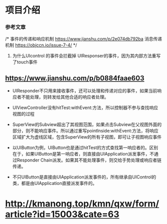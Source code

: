 # 项目介绍


### 参考文章
/*
 事件的传递和响应机制 https://www.jianshu.com/p/2e074db792ba
 消息传递机制 https://objccn.io/issue-7-4/
 */
 
 1. 为什么UIcontrol 的事件会拦截掉 UIResponser的事件，因为其内部方法重写了touch事件

## https://www.jianshu.com/p/b0884faae603
- UIResponder不只用来接收事件，还可以处理和传递对应的事件，如果当前响应者不能处理，则转发给其他合适的响应者处理。
- UIViewController没有hitTest:withEvent:方法，所以控制器不参与查找响应视图的过程
- SuperView的Subview超出了其视图范围，如果点击Subview在父视图外面的部分，则不能响应事件。所以通过重写pointInside:withEvent:方法，将响应区域扩大为虚线区域，包含SuperView的所有子视图，即可让子视图响应事件

- 以UIButton为例，UIButton也是通过hitTest的方式查找第一响应者的。区别在于，如果UIButton是第一响应者，则直接由UIApplication派发事件，不通过Responder Chain派发。如果其不能处理事件，则交给手势处理或响应者链传递。

- 不只UIButton是直接由UIApplication派发事件的，所有继承自UIControl的类，都是由UIApplication直接派发事件的。


# http://kmanong.top/kmn/qxw/form/article?id=15003&cate=63
